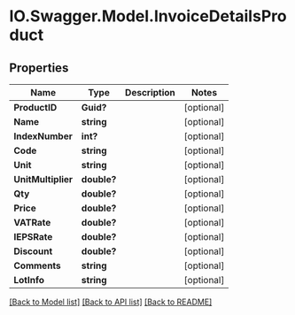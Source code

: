 # IO.Swagger.Model.InvoiceDetailsProduct
## Properties

Name | Type | Description | Notes
------------ | ------------- | ------------- | -------------
**ProductID** | **Guid?** |  | [optional] 
**Name** | **string** |  | [optional] 
**IndexNumber** | **int?** |  | [optional] 
**Code** | **string** |  | [optional] 
**Unit** | **string** |  | [optional] 
**UnitMultiplier** | **double?** |  | [optional] 
**Qty** | **double?** |  | [optional] 
**Price** | **double?** |  | [optional] 
**VATRate** | **double?** |  | [optional] 
**IEPSRate** | **double?** |  | [optional] 
**Discount** | **double?** |  | [optional] 
**Comments** | **string** |  | [optional] 
**LotInfo** | **string** |  | [optional] 

[[Back to Model list]](../README.md#documentation-for-models) [[Back to API list]](../README.md#documentation-for-api-endpoints) [[Back to README]](../README.md)

